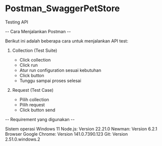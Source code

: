 # Postman_SwaggerPetStore
Testing API

-- Cara Menjalankan Postman --

Berikut ini adalah beberapa cara untuk menjalankan API test:

1. Collection (Test Suite)
	- Click collection
	- Click run
	- Atur run configuration sesuai kebutuhan
	- Click button
	- Tunggu sampai proses selesai

2. Request (Test Case)
	- Pilih collection
	- Pilih request
	- Click button send


-- Requirement yang digunakan --

Sistem operasi Windows 11
Node.js: Version 22.21.0
Newman: Version 6.2.1
Browser Google Chrome: Version 141.0.7390.123
Git: Version 2.51.0.windows.2
